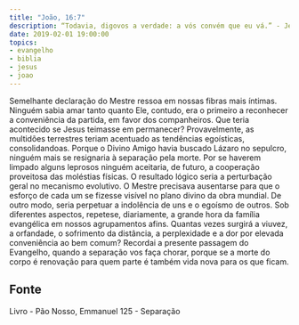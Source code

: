 ```yaml
---
title: "João, 16:7"
description: “Todavia, digo­vos a verdade: a vós convém que eu vá.” - Jesus 
date: 2019-02-01 19:00:00
topics: 
- evangelho
- biblia
- jesus
- joao
---
```


Semelhante declaração do Mestre ressoa em nossas fibras mais íntimas.
Ninguém sabia amar tanto quanto Ele, contudo, era o primeiro a reconhecer
a conveniência da partida, em favor dos companheiros.
Que teria acontecido se Jesus teimasse em permanecer?
Provavelmente, as multidões terrestres teriam acentuado as tendências
egoísticas, consolidando­as.
Porque o Divino Amigo havia buscado Lázaro no sepulcro, ninguém mais
se resignaria à separação pela morte. Por se haverem limpado alguns leprosos
ninguém aceitaria, de futuro, a cooperação proveitosa das moléstias físicas. O
resultado lógico seria a perturbação geral no mecanismo evolutivo.
O Mestre precisava ausentar­se para que o esforço de cada um se fizesse
visível no plano divino da obra mundial. De outro modo, seria perpetuar a
indolência de uns e o egoísmo de outros.
Sob diferentes aspectos, repete­se, diariamente, a grande hora da família
evangélica em nossos agrupamentos afins.
Quantas vezes surgirá a viuvez, a orfandade, o sofrimento da distância, a
perplexidade e a dor por elevada conveniência ao bem comum?
Recordai a presente passagem do Evangelho, quando a separação vos faça
chorar, porque se a morte do corpo é renovação para quem parte é também vida
nova para os que ficam.




## Fonte
Livro - Pão Nosso, Emmanuel
125 - Separação
